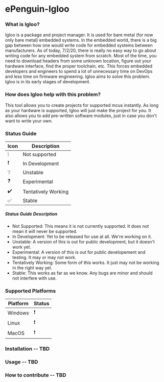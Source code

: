# ePenguin-Igloo

### What is Igloo?

Igloo is a package and project manager. It is used for bare metal (for now only bare metal) embedded systems. In the embedded world, there is a big gap between how one would write code for embedded systems between manufacturers. As of today, 7/2/20, there is really no easy way to go about writing code for any embedded system from scratch. Most of the time, you need to download headers from some unknown location, figure out your hardware interface, find the proper toolchain, etc. This forces embedded developers and engineers to spend a lot of unnecessary time on DevOps and less time on firmware engineering. Igloo aims to solve this problem. Igloo is in its early stages of development.

### How does Igloo help with this problem?

This tool allows you to create projects for supported mcus instantly. As long as your hardware is supported, Igloo will just make the project for you. It also allows you to add pre-written software modules, just in case you don't want to write your own.

### Status Guide
| Icon               | Description         |
| ---                | ---                 |
| :grey_exclamation: | Not supported       |
| :exclamation:      | In Development      |
| :grey_question:    | Unstable            |
| :question:         | Experimental        |
| :heavy_check_mark: | Tentatively Working |
| :white_check_mark: | Stable              |

##### Status Guide Description
 - Not Supported: This means it is not currently supported. It does not mean it will never be supported.
 - In Development: Yet to be released for use at all. We're working on it.
 - Unstable: A version of this is out for public development, but it doesn't work yet.
 - Experimental: A version of this is out for public developement and testing. It may or may not work.
 - Tentatively Working: Some form of this works. It just may not be working in the right way yet.
 - Stable: This works as far as we know. Any bugs are minor and should not interfere with use.
### Supported Platforms

| Platform | Status        |
| ---      | ---           |
| Windows  | :exclamation: |
| Linux    | :exclamation: |
| MacOS    | :exclamation: |

### Installation -- TBD

### Usage -- TBD

### How to contribute -- TBD
